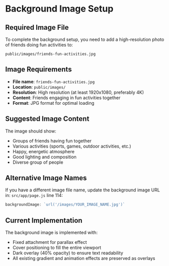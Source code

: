 # Background Image Setup

## Required Image File

To complete the background setup, you need to add a high-resolution photo of friends doing fun activities to:

```
public/images/friends-fun-activities.jpg
```

## Image Requirements

- **File name**: `friends-fun-activities.jpg`
- **Location**: `public/images/`
- **Resolution**: High resolution (at least 1920x1080, preferably 4K)
- **Content**: Friends engaging in fun activities together
- **Format**: JPG format for optimal loading

## Suggested Image Content

The image should show:
- Groups of friends having fun together
- Various activities (sports, games, outdoor activities, etc.)
- Happy, energetic atmosphere
- Good lighting and composition
- Diverse group of people

## Alternative Image Names

If you have a different image file name, update the background image URL in:
`src/app/page.js` line 114:
```javascript
backgroundImage: `url('/images/YOUR_IMAGE_NAME.jpg')`
```

## Current Implementation

The background image is implemented with:
- Fixed attachment for parallax effect
- Cover positioning to fill the entire viewport
- Dark overlay (40% opacity) to ensure text readability
- All existing gradient and animation effects are preserved as overlays



